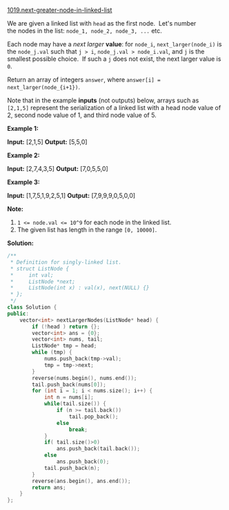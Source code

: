 [1019.next-greater-node-in-linked-list](https://leetcode.com/problems/next-greater-node-in-linked-list/)  

We are given a linked list with `head` as the first node.  Let's number the nodes in the list: `node_1, node_2, node_3, ...` etc.

Each node may have a _next larger_ **value**: for `node_i`, `next_larger(node_i)` is the `node_j.val` such that `j > i`, `node_j.val > node_i.val`, and `j` is the smallest possible choice.  If such a `j` does not exist, the next larger value is `0`.

Return an array of integers `answer`, where `answer[i] = next_larger(node_{i+1})`.

Note that in the example **inputs** (not outputs) below, arrays such as `[2,1,5]` represent the serialization of a linked list with a head node value of 2, second node value of 1, and third node value of 5.

**Example 1:**

**Input:** \[2,1,5\]
**Output:** \[5,5,0\]

**Example 2:**

**Input:** \[2,7,4,3,5\]
**Output:** \[7,0,5,5,0\]

**Example 3:**

**Input:** \[1,7,5,1,9,2,5,1\]
**Output:** \[7,9,9,9,0,5,0,0\]

**Note:**

1.  `1 <= node.val <= 10^9` for each node in the linked list.
2.  The given list has length in the range `[0, 10000]`.  



**Solution:**  

```cpp
/**
 * Definition for singly-linked list.
 * struct ListNode {
 *     int val;
 *     ListNode *next;
 *     ListNode(int x) : val(x), next(NULL) {}
 * };
 */
class Solution {
public:
    vector<int> nextLargerNodes(ListNode* head) {
        if (!head ) return {};
        vector<int> ans = {0};
        vector<int> nums, tail;
        ListNode* tmp = head;
        while (tmp) {
            nums.push_back(tmp->val);
            tmp = tmp->next;
        }
        reverse(nums.begin(), nums.end());
        tail.push_back(nums[0]);
        for (int i = 1; i < nums.size(); i++) {
            int n = nums[i];
            while(tail.size()) {
                if (n >= tail.back())
                    tail.pop_back();
                else
                    break;
            }
            if( tail.size()>0)
                ans.push_back(tail.back());
            else
                ans.push_back(0);
            tail.push_back(n);
        }
        reverse(ans.begin(), ans.end());
        return ans;
    }
};
```
      